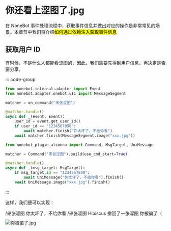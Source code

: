 <script setup>
import { ref } from 'vue'

let cheated = ref(false)
</script>

# 你还看上涩图了.jpg

在 NoneBot 事件处理流程中，获取事件信息并做出对应的操作是非常常见的场景。本章节中我们将介绍<Mark>如何通过依赖注入获取事件信息</Mark>

## 获取用户 ID

有时候，不是什么人都能看涩图的，因此，我们需要先得到用户信息，再决定是否要分享。

::: code-group

```py [NoneBot Native]
from nonebot.internal.adapter import Event
from nonebot.adapter.onebot.v11 import MessageSegment

matcher = on_command("来张涩图")

@matcher.handle()
async def _(event: Event):
    user_id = event.get_user_id()
    if user_id == "1234567890":
        await matcher.finish("你太坏了，不给你看")
    await matcher.finish(MessageSegment.image("xxx.jpg"))
```

```py [NoneBot Alconna]
from nonebot_plugin_alconna import Command, MsgTarget, UniMessage

matcher = Command("来张涩图").build(use_cmd_start=True)

@matcher.handle()
async def _(msg_target: MsgTarget):
    if msg_target.id == "1234567890":
        await UniMessage("你太坏了，不给你看").finish()
    await UniMessage.image("xxx.jpg").finish()
```

:::

这样，我们便可以实现：

<chat-window title="NoneBot Console">
  <chat-msg name="Komorebi（ID:1234567890）" avatar="/avatar/komorebi.webp" onright>/来张涩图</chat-msg>
  <chat-msg name="Hibiscus" tag="机器人" avatar="/avatar/hibiscus.webp">你太坏了，不给你看</chat-msg>
  <chat-msg name="NCBM" avatar="/avatar/ncbm.webp">/来张涩图</chat-msg>
  <chat-img
    name="Hibiscus"
    tag="机器人"
    avatar="/avatar/hibiscus.webp"
    src="/images/guide/shining-1.png"
    @click="cheated = true"
    v-if="cheated == false"
  ></chat-img>
  <chat-toast v-if="cheated == true">Hibiscus 撤回了一张涩图</chat-toast>
  <chat-msg v-if="cheated == true" name="Hibiscus" tag="机器人" avatar="/avatar/hibiscus.webp">你被骗了（
    <!-- <chat-img src="/images/guide/cheated.jpg"></chat-img> -->
    <img src="/images/guide/cheated.jpg" style="margin-top: 10px" alt="你被骗了.jpg"/>
  </chat-msg>
</chat-window>
